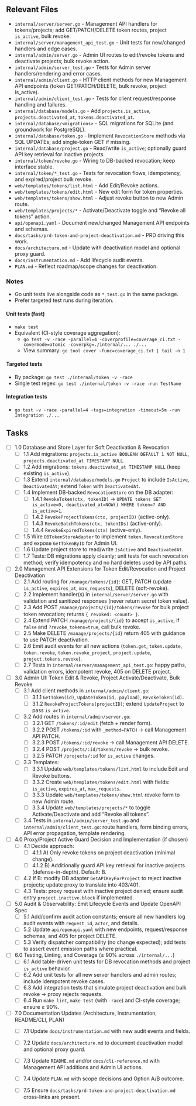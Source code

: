 ## Relevant Files

- `internal/server/server.go` - Management API handlers for tokens/projects; add GET/PATCH/DELETE token routes, project `is_active`, bulk revoke.
- `internal/server/management_api_test.go` - Unit tests for new/changed handlers and edge cases.
- `internal/admin/server.go` - Admin UI routes to edit/revoke tokens and deactivate projects; bulk revoke action.
- `internal/admin/server_test.go` - Tests for Admin server handlers/rendering and error cases.
- `internal/admin/client.go` - HTTP client methods for new Management API endpoints (token GET/PATCH/DELETE, bulk revoke, project is_active).
- `internal/admin/client_test.go` - Tests for client request/response handling and failures.
- `internal/database/models.go` - Add `projects.is_active`, `projects.deactivated_at`, `tokens.deactivated_at`.
- `internal/database/<migrations>` - SQL migrations for SQLite (and groundwork for PostgreSQL).
- `internal/database/token.go` - Implement `RevocationStore` methods via SQL UPDATEs; add single-token GET if missing.
- `internal/database/project.go` - Read/write `is_active`; optionally guard API key retrieval for inactive projects.
- `internal/token/revoke.go` - Wiring to DB-backed revocation; keep interface stable.
- `internal/token/*_test.go` - Tests for revocation flows, idempotency, and expired/project bulk revoke.
- `web/templates/tokens/list.html` - Add Edit/Revoke actions.
- `web/templates/tokens/edit.html` - New edit form for token properties.
- `web/templates/tokens/show.html` - Adjust revoke button to new Admin route.
- `web/templates/projects/*` - Activate/Deactivate toggle and “Revoke all tokens” action.
- `api/openapi.yaml` - Document new/changed Management API endpoints and schemas.
- `docs/tasks/prd-token-and-project-deactivation.md` - PRD driving this work.
- `docs/architecture.md` - Update with deactivation model and optional proxy guard.
- `docs/instrumentation.md` - Add lifecycle audit events.
- `PLAN.md` - Reflect roadmap/scope changes for deactivation.

### Notes

- Go unit tests live alongside code as `*_test.go` in the same package.
- Prefer targeted test runs during iteration.

#### Unit tests (fast)
- `make test`
- Equivalent (CI-style coverage aggregation):
  - `go test -v -race -parallel=4 -coverprofile=coverage_ci.txt -covermode=atomic -coverpkg=./internal/... ./...`
  - View summary: `go tool cover -func=coverage_ci.txt | tail -n 1`

#### Targeted tests
- By package: `go test ./internal/token -v -race`
- Single test regex: `go test ./internal/token -v -race -run TestName`

#### Integration tests
- `go test -v -race -parallel=4 -tags=integration -timeout=5m -run Integration ./...`

## Tasks

- [ ] 1.0 Database and Store Layer for Soft Deactivation & Revocation
  - [ ] 1.1 Add migrations: `projects.is_active BOOLEAN DEFAULT 1 NOT NULL`, `projects.deactivated_at TIMESTAMP NULL`.
  - [ ] 1.2 Add migrations: `tokens.deactivated_at TIMESTAMP NULL` (keep existing `is_active`).
  - [ ] 1.3 Extend `internal/database/models.go` `Project` to include `IsActive`, `DeactivatedAt`; extend `Token` with `DeactivatedAt`.
  - [ ] 1.4 Implement DB-backed `RevocationStore` on the DB adapter:
    - [ ] 1.4.1 `RevokeToken(ctx, tokenID)` → `UPDATE tokens SET is_active=0, deactivated_at=NOW() WHERE token=? AND is_active=1`.
    - [ ] 1.4.2 `RevokeProjectTokens(ctx, projectID)` (active-only).
    - [ ] 1.4.3 `RevokeBatchTokens(ctx, tokenIDs)` (active-only).
    - [ ] 1.4.4 `RevokeExpiredTokens(ctx)` (active-only).
  - [ ] 1.5 Wire `DBTokenStoreAdapter` to implement `token.RevocationStore` and expose `GetTokenByID` for Admin UI.
  - [ ] 1.6 Update project store to read/write `IsActive` and `DeactivatedAt`.
  - [ ] 1.7 Tests: DB migrations apply cleanly; unit tests for each revocation method; verify idempotency and no hard deletes used by API paths.

- [ ] 2.0 Management API Extensions for Token Edit/Revocation and Project Deactivation
  - [ ] 2.1 Add routing for `/manage/tokens/{id}`: GET, PATCH (update `is_active`, `expires_at`, `max_requests`), DELETE (soft-revoke).
  - [ ] 2.2 Implement handler(s) in `internal/server/server.go` with validation and sanitized responses (never return secret token value).
  - [ ] 2.3 Add POST `/manage/projects/{id}/tokens/revoke` for bulk project token revocation; returns `{ revoked: <count> }`.
  - [ ] 2.4 Extend PATCH `/manage/projects/{id}` to accept `is_active`; if `false` and `?revoke_tokens=true`, call bulk revoke.
  - [ ] 2.5 Make DELETE `/manage/projects/{id}` return 405 with guidance to use PATCH deactivation.
  - [ ] 2.6 Emit audit events for all new actions (`token.get`, `token.update`, `token.revoke`, `token.revoke_project`, `project.update`, `project.tokens.revoke`).
  - [ ] 2.7 Tests in `internal/server/management_api_test.go`: happy paths, validation errors, idempotent revoke, 405 on DELETE project.

- [ ] 3.0 Admin UI: Token Edit & Revoke, Project Activate/Deactivate, Bulk Revoke
  - [ ] 3.1 Add client methods in `internal/admin/client.go`:
    - [ ] 3.1.1 `GetToken(id)`, `UpdateToken(id, payload)`, `RevokeToken(id)`.
    - [ ] 3.1.2 `RevokeProjectTokens(projectID)`; extend `UpdateProject` to pass `is_active`.
  - [ ] 3.2 Add routes in `internal/admin/server.go`:
    - [ ] 3.2.1 GET `/tokens/:id/edit` (fetch + render form).
    - [ ] 3.2.2 POST `/tokens/:id` with `_method=PATCH` → call Management API PATCH.
    - [ ] 3.2.3 POST `/tokens/:id/revoke` → call Management API DELETE.
    - [ ] 3.2.4 POST `/projects/:id/tokens/revoke` → bulk revoke.
    - [ ] 3.2.5 PATCH `/projects/:id` for `is_active` changes.
  - [ ] 3.3 Templates:
    - [ ] 3.3.1 Update `web/templates/tokens/list.html` to include Edit and Revoke buttons.
    - [ ] 3.3.2 Create `web/templates/tokens/edit.html` with fields: `is_active`, `expires_at`, `max_requests`.
    - [ ] 3.3.3 Update `web/templates/tokens/show.html` revoke form to new Admin route.
    - [ ] 3.3.4 Update `web/templates/projects/*` to toggle Activate/Deactivate and add “Revoke all tokens”.
  - [ ] 3.4 Tests in `internal/admin/server_test.go` and `internal/admin/client_test.go`: route handlers, form binding errors, API error propagation, template rendering.

- [ ] 4.0 Proxy/Project Active Guard Decision and Implementation (if chosen)
  - [ ] 4.1 Decide approach:
    - [ ] 4.1.1 A) Only revoke tokens on project deactivation (minimal change).
    - [ ] 4.1.2 B) Additionally guard API key retrieval for inactive projects (defense-in-depth). Default: B.
  - [ ] 4.2 If B: modify DB adapter `GetAPIKeyForProject` to reject inactive projects; update proxy to translate into 403/401.
  - [ ] 4.3 Tests: proxy request with inactive project denied; ensure audit entry `project.inactive.block` if implemented.

- [ ] 5.0 Audit & Observability: Emit Lifecycle Events and Update OpenAPI Spec
  - [ ] 5.1 Add/confirm audit action constants; ensure all new handlers log audit events with `request_id`, `actor`, and details.
  - [ ] 5.2 Update `api/openapi.yaml` with new endpoints, request/response schemas, and 405 for project DELETE.
  - [ ] 5.3 Verify dispatcher compatibility (no change expected); add tests to assert event emission paths where practical.

- [ ] 6.0 Testing, Linting, and Coverage (≥ 90% across `./internal/...`)
  - [ ] 6.1 Add table-driven unit tests for DB revocation methods and project `is_active` behavior.
  - [ ] 6.2 Add unit tests for all new server handlers and admin routes; include idempotent revoke cases.
  - [ ] 6.3 Add integration tests that simulate project deactivation and bulk revoke → proxy rejects requests.
  - [ ] 6.4 Run `make lint`, `make test` (with `-race`) and CI-style coverage; ensure ≥ 90%.

- [ ] 7.0 Documentation Updates (Architecture, Instrumentation, README/CLI, PLAN)
  - [ ] 7.1 Update `docs/instrumentation.md` with new audit events and fields.
  - [ ] 7.2 Update `docs/architecture.md` to document deactivation model and optional proxy guard.
  - [ ] 7.3 Update `README.md` and/or `docs/cli-reference.md` with Management API additions and Admin UI actions.
  - [ ] 7.4 Update `PLAN.md` with scope decisions and Option A/B outcome.
  - [ ] 7.5 Ensure `docs/tasks/prd-token-and-project-deactivation.md` cross-links are present.


